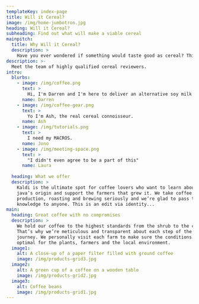 ```yaml
---
templateKey: index-page
title: Will it Cereal?
image: /img/home-jumbotron.jpg
heading: Will it Cereal?
subheading: Find out what will make a viable cereal
mainpitch:
  title: Why Will it Cereal?
  description: >
    Have you ever wondered if something would taste good as cereal? This is the one stop shop to find out.
description: >-
  Meet the team of highly qualified cereal reviewers.
intro:
  blurbs:
    - image: /img/coffee.png
      text: >
        Hi, I'm Darren and I'm here to deliver an alternative soy milk based review.
      name: Darren  
    - image: /img/coffee-gear.png
      text: >
        Yo I'm Ash, the real cereal connoisseur.
      name: Ash  
    - image: /img/tutorials.png
      text: >
        I need my MACROS.
      name: Jono  
    - image: /img/meeting-space.png
      text: >
        "I didn't even agree to be a part of this"
      name: Laura  
  
  heading: What we offer
  description: >
    Kaldi is the ultimate spot for coffee lovers who want to learn about their
    java’s origin and support the farmers that grew it. We take coffee
    production, roasting and brewing seriously and we’re glad to pass that
    knowledge to anyone. This is an edit via identity...
main:
  heading: Great coffee with no compromises
  description: >
    We hold our coffee to the highest standards from the shrub to the cup.
    That’s why we’re meticulous and transparent about each step of the coffee’s
    journey. We personally visit each farm to make sure the conditions are
    optimal for the plants, farmers and the local environment.
  image1:
    alt: A close-up of a paper filter filled with ground coffee
    image: /img/products-grid3.jpg
  image2:
    alt: A green cup of a coffee on a wooden table
    image: /img/products-grid2.jpg
  image3:
    alt: Coffee beans
    image: /img/products-grid1.jpg
---
```


